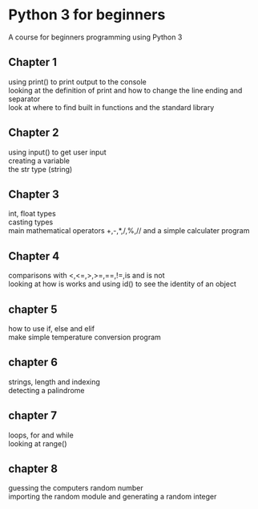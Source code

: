 # Python 3 for beginners
A course for beginners programming using Python 3

## Chapter 1

using print() to print output to the console\
looking at the definition of print and how to change the line ending and separator\
look at where to find built in functions and the standard library

## Chapter 2

using input() to get user input\
creating a variable\
the str type (string)

## Chapter 3

int, float types\
casting types\
main mathematical operators +,-,*,/,%,// and a simple calculater program

## Chapter 4

comparisons with <,<=,>,>=,==,!=,is and is not\
looking at how is works and using id() to see the identity of an object

## chapter 5

how to use if, else and elif\
make simple temperature conversion program


## chapter 6

strings, length and indexing\
detecting a palindrome


## chapter 7

loops, for and while\
looking at range()


## chapter 8

guessing the computers random number\
importing the random module and generating a random integer

